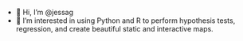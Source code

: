 - 👋 Hi, I’m @jessag
- 👀 I’m interested in using Python and R to perform hypothesis tests, regression, and create beautiful static and interactive maps.


<!---
jessag/jessag is a ✨ special ✨ repository because its `README.md` (this file) appears on your GitHub profile.
You can click the Preview link to take a look at your changes.
--->
